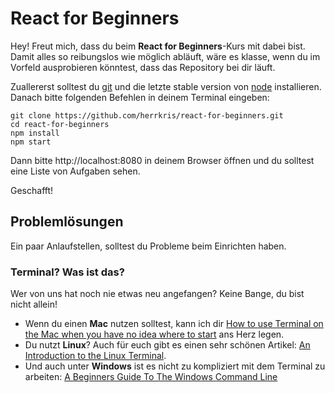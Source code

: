# React for Beginners

Hey! Freut mich, dass du beim **React for Beginners**-Kurs mit dabei bist. Damit alles so reibungslos wie möglich abläuft, wäre es klasse, wenn du im Vorfeld ausprobieren könntest, dass das Repository bei dir läuft.

Zuallererst solltest du [git](https://git-scm.com/downloads) und die letzte stable version von [node](https://nodejs.org/en/) installieren. Danach bitte folgenden Befehlen in deinem Terminal eingeben:

```
git clone https://github.com/herrkris/react-for-beginners.git
cd react-for-beginners
npm install
npm start
```

Dann bitte http://localhost:8080 in deinem Browser öffnen und du solltest eine Liste von Aufgaben sehen.

Geschafft!

## Problemlösungen
Ein paar Anlaufstellen, solltest du Probleme beim Einrichten haben.

### Terminal? Was ist das?
Wer von uns hat noch nie etwas neu angefangen? Keine Bange, du bist nicht allein!
  * Wenn du einen **Mac** nutzen solltest, kann ich dir [How to use Terminal on the Mac when you have no idea where to start](http://www.imore.com/how-use-terminal-mac-when-you-have-no-idea-where-start) ans Herz legen.
  * Du nutzt **Linux**? Auch für euch gibt es einen sehr schönen Artikel: [An Introduction to the Linux Terminal](https://www.digitalocean.com/community/tutorials/an-introduction-to-the-linux-terminal).
  * Und auch unter **Windows** ist es nicht zu kompliziert mit dem Terminal zu arbeiten: [A Beginners Guide To The Windows Command Line](http://www.makeuseof.com/tag/a-beginners-guide-to-the-windows-command-line/)